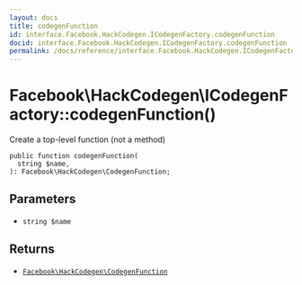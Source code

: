```yaml
---
layout: docs
title: codegenFunction
id: interface.Facebook.HackCodegen.ICodegenFactory.codegenFunction
docid: interface.Facebook.HackCodegen.ICodegenFactory.codegenFunction
permalink: /docs/reference/interface.Facebook.HackCodegen.ICodegenFactory.codegenFunction.md
---
```

# Facebook\\HackCodegen\\ICodegenFactory::codegenFunction()




Create a top-level function (not a method)




``` Hack
public function codegenFunction(
  string $name,
): Facebook\HackCodegen\CodegenFunction;
```




## Parameters




+ ` string $name `




## Returns




* [` Facebook\HackCodegen\CodegenFunction `](<class.Facebook.HackCodegen.CodegenFunction.md>)